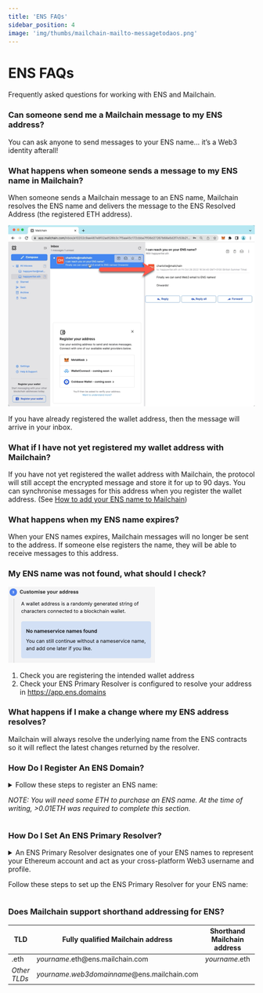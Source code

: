 ```yaml
---
title: 'ENS FAQs'
sidebar_position: 4
image: 'img/thumbs/mailchain-mailto-messagetodaos.png'
---
```


# ENS FAQs

Frequently asked questions for working with ENS and Mailchain.

### Can someone send me a Mailchain message to my ENS address?

You can ask anyone to send messages to your ENS name… it’s a Web3 identity afterall!

### What happens when someone sends a message to my ENS name in Mailchain?

When someone sends a Mailchain message to an ENS name, Mailchain resolves the ENS name and delivers the message to the ENS Resolved Address (the registered ETH address).

![see ens name](../img-ens/ens_introduction/ens_21.png)

If you have already registered the wallet address, then the message will arrive in your inbox.

### What if I have not yet registered my wallet address with Mailchain?

If you have not yet registered the wallet address with Mailchain, the protocol will still accept the encrypted message and store it for up to 90 days. You can synchronise messages for this address when you register the wallet address. (See [How to add your ENS name to Mailchain](/user/guides/name-services/ens/ens-getting-started#how-to-add-your-ens-name-to-mailchain))

### What happens when my ENS name expires?

When your ENS names expires, Mailchain messages will no longer be sent to the address. If someone else registers the name, they will be able to receive messages to this address.

### My ENS name was not found, what should I check?

![how to search for ENS name on ens.domains](../img-ens/ens_introduction/Untitled.png)

1. Check you are registering the intended wallet address
2. Check your ENS Primary Resolver is configured to resolve your address in https://app.ens.domains

### What happens if I make a change where my ENS address resolves?

Mailchain will always resolve the underlying name from the ENS contracts so it will reflect the latest changes returned by the resolver.

### How Do I Register An ENS Domain?

<details><summary>
Follow these steps to register an ENS name:

_NOTE: You will need some ETH to purchase an ENS name. At the time of writing, >0.01ETH was required to complete this section._

</summary>

1. Go to [https://app.ens.domains/](https://app.ens.domains/), then connect your wallet.

    ![connect wallet to ens](../img-ens/ens_faqs/Untitled.png)

2. Search for an available name, then click search. (We used happywriter.eth in this guide)

    ![search for ens name](../img-ens/ens_faqs/Untitled%201.png)

3. The app will show you if the name is available.

    ![found ens name](../img-ens/ens_faqs/Untitled%202.png)

4. Choose the length of the registration period you would like, then click “Request to Register”.

    ![click request register](../img-ens/ens_faqs/Untitled%203.png)

5. Check the transaction details, then confirm it to complete step 1.

    ![check and confirm transaction details](../img-ens/ens_faqs/Untitled%204.png)

6. Once the transaction is confirmed, you will need to wait for a period of 1 minute (step 2), before proceeding to step 3.
7. Click “Register” to proceed with the registration.

    ![confirm registration](../img-ens/ens_faqs/Untitled%205.png)

8. Check the transaction details, then confirm it to complete the registration.

    ![check transaction](../img-ens/ens_faqs/Untitled%206.png)

9. Once successful, the app will confirm.

    If you would like to use the ENS name to send messages from Mailchain, then click on “Set As Primary ENS Name” and follow the guide: _Set an ENS Primary Resolver._

    ![set resolver](../img-ens/ens_faqs/Untitled%207.png)

</details>

### How Do I Set An ENS Primary Resolver?

<details><summary>
An ENS Primary Resolver designates one of your ENS names to represent your Ethereum account and act as your cross-platform Web3 username and profile.

Follow these steps to set up the ENS Primary Resolver for your ENS name:

</summary>

1.  Go to [https://app.ens.domains/](https://app.ens.domains/), then connect your wallet.

    ![Untitled](../img-ens/ens_faqs/Untitled.png)

2.  Go to My Account.

    ![Untitled](../img-ens/ens_faqs/Untitled%208.png)

3.  If you do not have a Primary Resolver set, your screen will display the message `Primary ENS Name (reverse record): not set`.

    ![Untitled](../img-ens/ens_faqs/Untitled%209.png)

4.  To set the Primary ENS Name record, click on the drop-down and select the ENS name you want to be your Primary ENS Name.
    (The example below shows happywriter.eth, and ENS subdomain has been configure to resolve to 0xc1db...89d7)
    ![Untitled](../img-ens/ens\_
    tips/Untitled%2010.png)
5.  Click "Save".

    ![Untitled](../img-ens/ens_faqs/Untitled%2011.png)

6.  Check the transaction details, then confirm it to set the record.

    ![Untitled](../img-ens/ens_faqs/Untitled%2012.png)

7.  Once the transaction is successful, you will see the ENS name as the “Primary ENS Name (reverse record)”

    ![Untitled](../img-ens/ens_faqs/Untitled%2013.png)

You have now set your Primary ENS Name. This will start to appear in Web3 applications you connect to. You can now register the name with Mailchain to start communicating messages

</details>

### Does Mailchain support shorthand addressing for ENS?

| TLD          | Fully qualified Mailchain address                          | Shorthand Mailchain address | Name service address                         |
| ------------ | ---------------------------------------------------------- | --------------------------- | -------------------------------------------- |
| .eth         | _yourname_.eth<span>@</span>ens.mailchain.com              | _yourname_.eth              | _yourname_.eth<span>@</span>ens              |
| _Other TLDs_ | _yourname_._web3domainname_<span>@</span>ens.mailchain.com |                             | _yourname_._web3domainname_<span>@</span>ens |
